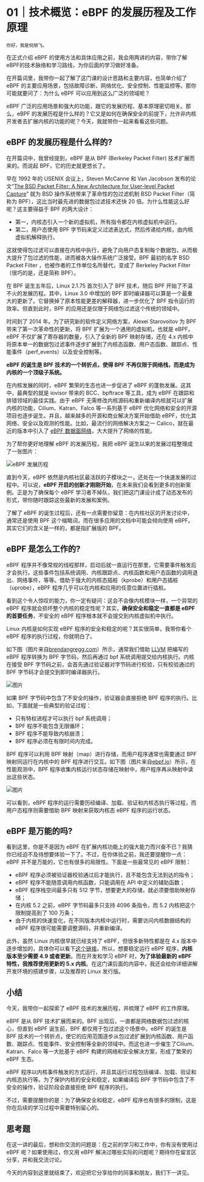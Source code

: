 # 01｜技术概览：eBPF 的发展历程及工作原理

    你好，我是倪朋飞。

在正式介绍 eBPF 的使用方法和具体应用之前，我会用两讲的内容，带你了解eBPF的技术脉络和学习路线，为你后面的学习做好准备。

在开篇词里，我带你一起了解了这门课的设计思路和主要内容，也简单介绍了 eBPF 的主要应用场景，包括故障诊断、网络优化、安全控制、性能监控等。那你可能就要问了：为什么 eBPF 可以应用到这么广泛的领域呢？

eBPF 广泛的应用场景和强大的功能，跟它的发展历程、基本原理密切相关。那么，eBPF 的发展历程是什么样的？它又是如何在确保安全的前提下，允许非内核开发者去扩展内核的功能的呢？今天，我就带你一起来看看这些问题。

## eBPF 的发展历程是什么样的?

在开篇词中，我曾经提到，eBPF 是从 BPF (Berkeley Packet Filter) 技术扩展而来的。而说起 BPF，它的历史就更悠长了。

早在 1992 年的 USENIX 会议上，Steven McCanne 和 Van Jacobson 发布的论文“[The BSD Packet Filter: A New Architecture for User-level Packet Capture](https://www.tcpdump.org/papers/bpf-usenix93.pdf)” 就为 BSD 操作系统带来了革命性的包过滤机制 BSD Packet Filter（简称为 BPF），这比当时最先进的数据包过滤技术还快 20 倍。为什么性能这么好呢？这主要得益于 BPF 的两大设计：

*   第一，内核态引入一个新的虚拟机，所有指令都在内核虚拟机中运行。
*   第二，用户态使用 BPF 字节码来定义过滤表达式，然后传递给内核，由内核虚拟机解释执行。

这就使得包过滤可以直接在内核中执行，避免了向用户态复制每个数据包，从而极大提升了包过滤的性能，进而被各大操作系统广泛接受。BPF 最初的名字 BSD Packet Filter ，也被作者的工作单位名所替代，变成了 Berkeley Packet Filter（很巧的是，还是简称 BPF）。

在 BPF 诞生五年后，Linux 2.1.75 首次引入了 BPF 技术，随后 BPF 开始了不温不火的发展历程。其中，Linux 3.0 中增加的 BPF 即时编译器可以算是一个最重大的更新了。它替换掉了原本性能更差的解释器，进一步优化了 BPF 指令运行的效率。但直到此时，BPF 的应用还是仅限于网络包过滤这个传统的领域中。

时间到了 2014 年。为了研究新的软件定义网络方案，Alexei Starovoitov 为 BPF 带来了第一次革命性的更新，将 BPF 扩展为一个通用的虚拟机，也就是 eBPF。eBPF 不仅扩展了寄存器的数量，引入了全新的 BPF 映射存储，还在 4.x 内核中将原本单一的数据包过滤事件逐步扩展到了内核态函数、用户态函数、跟踪点、性能事件（perf\_events）以及安全控制等。

**eBPF 的诞生是 BPF 技术的一个转折点，使得 BPF 不再仅限于网络栈，而是成为内核的一个顶级子系统。**

在内核发展的同时，eBPF 繁荣的生态也进一步促进了 eBPF 的蓬勃发展。这其中，最典型的就是 iovisor 带来的 BCC、bpftrace 等工具，成为 eBPF 在跟踪和排错领域的最佳实践。由于 eBPF 无需修改内核源码和重新编译内核就可以扩展内核的功能，Cilium、Katran、Falco 等一系列基于 eBPF 优化网络和安全的开源项目也逐步诞生。并且，越来越多的开源和商业解决方案开始借助 eBPF，优化其网络、安全以及观测的性能。比如，最流行的网络解决方案之一 Calico，就在最近的版本中引入了 [eBPF 数据面网络](https://www.tigera.io/blog/introducing-the-calico-ebpf-dataplane/)，大大提升了网络的性能。

为了帮你更好地理解 eBPF 的发展历程，我把 eBPF 诞生以来的发展过程整理成了一张图片：

![](https://static001.geekbang.org/resource/image/b4/ff/b44562381748de369b50403219c0d1ff.jpg?wh=2284x7454 "eBPF 发展历程")

直到今天，eBPF 依然是内核社区最活跃的子模块之一，还处在一个快速发展的过程中。可以说，**eBPF 开启的创新才刚刚开始**，在未来我们会看到更多的创新案例。正是为了确保每个 eBPF 学习者不掉队，我们把这门课设计成了动态发布的形式，带你随时跟踪这些最新的发展和案例。

了解了 eBPF 的诞生过程后，还有一点需要你留意：在内核社区的开发讨论中，通常还是使用 BPF 这个缩略词，而在很多应用的文档中可能会倾向使用 eBPF。其实它们的含义是一样的，都是指扩展版的 BPF。

## eBPF 是怎么工作的?

eBPF 程序并不像常规的线程那样，启动后就一直运行在那里，它需要事件触发后才会执行。这些事件包括系统调用、内核跟踪点、内核函数和用户态函数的调用退出、网络事件，等等。借助于强大的内核态插桩（kprobe）和用户态插桩（uprobe），eBPF 程序几乎可以在内核和应用的任意位置进行插桩。

看到这个令人惊叹的能力，你一定有疑问：这会不会像内核模块一样，一个异常的 eBPF 程序就会损坏整个内核的稳定性呢？其实，**确保安全和稳定一直都是 eBPF 的首要任务**，不安全的 eBPF 程序根本就不会提交到内核虚拟机中执行。

Linux 内核是如何实现 eBPF 程序的安全和稳定的呢？其实很简单，我带你看个 eBPF 程序的执行过程，你就明白了。

如下图（图片来自[brendangregg.com](https://www.brendangregg.com/ebpf.html)）所示，通常我们借助 [LLVM](https://llvm.org/) 把编写的 eBPF 程序转换为 BPF 字节码，然后再通过 bpf 系统调用提交给内核执行。内核在接受 BPF 字节码之前，会首先通过验证器对字节码进行校验，只有校验通过的 BPF 字节码才会提交到即时编译器执行。

![图片](https://static001.geekbang.org/resource/image/a7/6a/a7165eea1fd9fc24090a3a1e8987986a.png?wh=1500x550 "eBPF 程序执行过程")

如果 BPF 字节码中包含了不安全的操作，验证器会直接拒绝 BPF 程序的执行。比如，下面就是一些典型的验证过程：

*   只有特权进程才可以执行 bpf 系统调用；
*   BPF 程序不能包含无限循环；
*   BPF 程序不能导致内核崩溃；
*   BPF 程序必须在有限时间内完成。

BPF 程序可以利用 BPF 映射（map）进行存储，而用户程序通常也需要通过 BPF 映射同运行在内核中的 BPF 程序进行交互。如下图（图片来自[ebpf.io](https://ebpf.io/what-is-ebpf)）所示，在性能观测中，BPF 程序收集内核运行状态存储在映射中，用户程序再从映射中读出这些状态。

![图片](https://static001.geekbang.org/resource/image/53/dd/53af7f7db99c3ca57f981f00303949dd.png?wh=1401x733 "BPF 映射")

可以看到，eBPF 程序的运行需要历经编译、加载、验证和内核态执行等过程，而用户态程序则需要借助 BPF 映射来获取内核态 eBPF 程序的运行状态。

## eBPF 是万能的吗?

看到这里，你是不是因为 eBPF 在扩展内核功能上的强大能力而兴奋不已？我猜你已经迫不及待想要体验一下了。不过，在你体验之前，我还要提醒你一点：eBPF 并不是万能的，它也有很多的局限性。下面是一些最常见的 eBPF 限制：

*   eBPF 程序必须被验证器校验通过后才能执行，且不能包含无法到达的指令；
*   eBPF 程序不能随意调用内核函数，只能调用在 API 中定义的辅助函数；
*   eBPF 程序栈空间最多只有 512 字节，想要更大的存储，就必须要借助映射存储；
*   在内核 5.2 之前，eBPF 字节码最多只支持 4096 条指令，而 5.2 内核把这个限制提高到了 100 万条；
*   由于内核的快速变化，在不同版本内核中运行时，需要访问内核数据结构的 eBPF 程序很可能需要调整源码，并重新编译。

此外，虽然 Linux 内核很早就已经支持了 eBPF，但很多新特性都是在 4.x 版本中逐步增加的，具体你可以看下[这个链接](https://github.com/iovisor/bcc/blob/master/docs/kernel-versions.md#main-features)。所以，想要稳定运行 eBPF 程序，**内核版本至少需要 4.9 或者更新**。而在开发和学习 eBPF 时，**为了体验最新的 eBPF 特性，我推荐使用更新的 5.x 内核**。在这门课后面的内容中，我还会给你详细讲解开发环境的搭建步骤，以及推荐的 Linux 发行版。

## 小结

今天，我带你一起探索了 eBPF 技术的发展历程，并梳理了 eBPF 的工作原理。

eBPF 是从 BPF 技术扩展而来的。BPF 出现后，一直都是网络数据包过滤的核心，但直到 eBPF 诞生前，BPF 都仅用于包过滤这个场景中。eBPF 的诞生是 BPF 技术的一个转折点，使它的应用范围逐步从包过滤扩展到内核函数、用户函数、跟踪点、性能事件、安全控制等全新的领域中。而这也进一步催生了Cilium、Katran、Falco 等一大批基于 eBPF 构建的网络和安全解决方案，形成了繁荣的 eBPF 生态。

eBPF 程序以内核事件触发的方式运行，并且其运行过程包括编译、加载、验证和内核态执行等。为了保护内核的安全和稳定，如果编译后 BPF 字节码中包含了不安全的操作，验证阶段会直接拒绝 BPF 程序的执行。

不过，需要提醒你的是：为了确保安全和稳定，eBPF 程序也有很多的限制，这是你在后续的学习过程中需要特别留心的。

## 思考题

在这一讲的最后，想和你交流的问题是：在之前的学习和工作中，你有没有使用过 eBPF 呢？如果使用过，你又用 eBPF 解决过哪些实际的问题呢？期待你在留言区分享，并和我交流讨论。

今天的内容到这里就结束了，欢迎把它分享给你的同事和朋友，我们下一讲见。
    